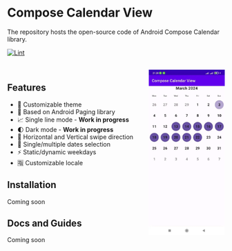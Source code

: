 # Compose Calendar View

The repository hosts the open-source code of Android Compose Calendar library.

[![Lint](https://github.com/AndrewKuliahin96/compose-calendar-view/actions/workflows/lint.yml/badge.svg)](https://github.com/AndrewKuliahin96/compose-calendar-view/actions/workflows/lint.yml)

<br />

<div>
  <img align="right" width="35%" src="pics/example_screenshot.webp" alt="">
</div>

## Features

* 🌈 Customizable theme
* 📑 Based on Android Paging library
* 📈 Single line mode - **Work in progress**
* 🌓 Dark mode - **Work in progress**
* 🧭 Horizontal and Vertical swipe direction
* 🎲 Single/multiple dates selection
* ⚡️ Static/dynamic weekdays
* 🈯️ Customizable locale

## Installation

Coming soon

## Docs and Guides

Coming soon
